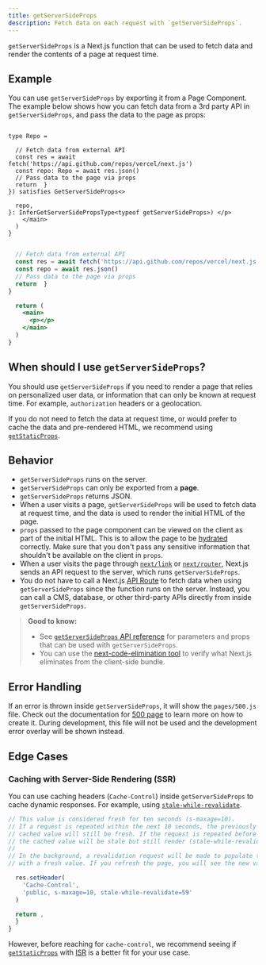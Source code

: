 ```yaml
---
title: getServerSideProps
description: Fetch data on each request with `getServerSideProps`.
---
```


`getServerSideProps` is a Next.js function that can be used to fetch data and render the contents of a page at request time.

## Example

You can use `getServerSideProps` by exporting it from a Page Component. The example below shows how you can fetch data from a 3rd party API in `getServerSideProps`, and pass the data to the page as props:

```tsx filename="pages/index.tsx" switcher

type Repo =

  // Fetch data from external API
  const res = await fetch('https://api.github.com/repos/vercel/next.js')
  const repo: Repo = await res.json()
  // Pass data to the page via props
  return  }
}) satisfies GetServerSideProps<>

  repo,
}: InferGetServerSidePropsType<typeof getServerSideProps>) </p>
    </main>
  )
}
```

```jsx filename="pages/index.js" switcher

  // Fetch data from external API
  const res = await fetch('https://api.github.com/repos/vercel/next.js')
  const repo = await res.json()
  // Pass data to the page via props
  return  }
}

  return (
    <main>
      <p></p>
    </main>
  )
}
```

## When should I use `getServerSideProps`?

You should use `getServerSideProps` if you need to render a page that relies on personalized user data, or information that can only be known at request time. For example, `authorization` headers or a geolocation.

If you do not need to fetch the data at request time, or would prefer to cache the data and pre-rendered HTML, we recommend using [`getStaticProps`](/docs/pages/building-your-application/data-fetching/get-static-props).

## Behavior

- `getServerSideProps` runs on the server.
- `getServerSideProps` can only be exported from a **page**.
- `getServerSideProps` returns JSON.
- When a user visits a page, `getServerSideProps` will be used to fetch data at request time, and the data is used to render the initial HTML of the page.
- `props` passed to the page component can be viewed on the client as part of the initial HTML. This is to allow the page to be [hydrated](https://react.dev/reference/react-dom/hydrate) correctly. Make sure that you don't pass any sensitive information that shouldn't be available on the client in `props`.
- When a user visits the page through [`next/link`](/docs/pages/api-reference/components/link) or [`next/router`](/docs/pages/api-reference/functions/use-router), Next.js sends an API request to the server, which runs `getServerSideProps`.
- You do not have to call a Next.js [API Route](/docs/pages/building-your-application/routing/api-routes) to fetch data when using `getServerSideProps` since the function runs on the server. Instead, you can call a CMS, database, or other third-party APIs directly from inside `getServerSideProps`.

> **Good to know:**
>
> - See [`getServerSideProps` API reference](/docs/pages/api-reference/functions/get-server-side-props) for parameters and props that can be used with `getServerSideProps`.
> - You can use the [next-code-elimination tool](https://next-code-elimination.vercel.app/) to verify what Next.js eliminates from the client-side bundle.

## Error Handling

If an error is thrown inside `getServerSideProps`, it will show the `pages/500.js` file. Check out the documentation for [500 page](/docs/pages/building-your-application/routing/custom-error#500-page) to learn more on how to create it. During development, this file will not be used and the development error overlay will be shown instead.

## Edge Cases

### Caching with Server-Side Rendering (SSR)

You can use caching headers (`Cache-Control`) inside `getServerSideProps` to cache dynamic responses. For example, using [`stale-while-revalidate`](https://web.dev/stale-while-revalidate/).

```jsx
// This value is considered fresh for ten seconds (s-maxage=10).
// If a request is repeated within the next 10 seconds, the previously
// cached value will still be fresh. If the request is repeated before 59 seconds,
// the cached value will be stale but still render (stale-while-revalidate=59).
//
// In the background, a revalidation request will be made to populate the cache
// with a fresh value. If you refresh the page, you will see the new value.

  res.setHeader(
    'Cache-Control',
    'public, s-maxage=10, stale-while-revalidate=59'
  )

  return ,
  }
}
```

However, before reaching for `cache-control`, we recommend seeing if [`getStaticProps`](/docs/pages/building-your-application/data-fetching/get-static-props) with [ISR](/docs/pages/guides/incremental-static-regeneration) is a better fit for your use case.
